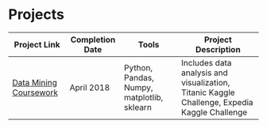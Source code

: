# Projects

| Project Link | Completion Date | Tools | Project Description | 
|---|---|---|---|
| [Data Mining Coursework](https://github.com/annagrotius/Data-Mining-VU-Course) | April 2018 | Python, Pandas, Numpy, matplotlib, sklearn | Includes data analysis and visualization, Titanic Kaggle Challenge, Expedia Kaggle Challenge |
